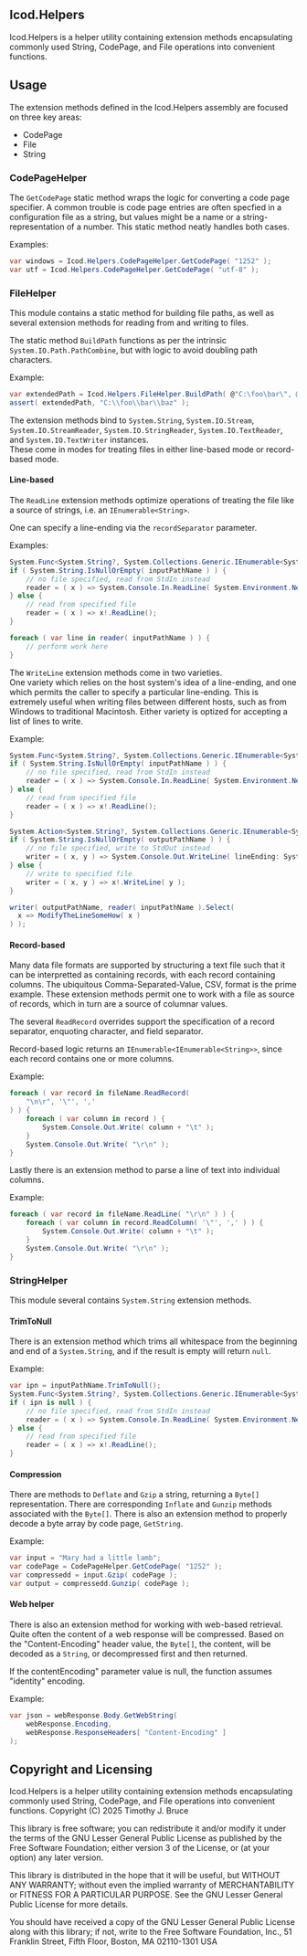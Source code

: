 ## Icod.Helpers
Icod.Helpers is a helper utility containing extension methods 
encapsulating commonly used String, CodePage, and File operations 
into convenient functions.

## Usage
The extension methods defined in the Icod.Helpers assembly are 
focused on three key areas:
* CodePage
* File
* String


### CodePageHelper
The `GetCodePage` static method wraps the logic for converting a 
code page specifier.  A common trouble is code page entries are 
often specfied in a configuration file as a string, but values 
might be a name or a string-representation of a number.  This 
static method neatly handles both cases.

Examples: 
``` csharp
var windows = Icod.Helpers.CodePageHelper.GetCodePage( "1252" );
var utf = Icod.Helpers.CodePageHelper.GetCodePage( "utf-8" );
```

### FileHelper
This module contains a static method for building file paths, as 
well as several extension methods for reading from and writing 
to files.

The static method `BuildPath` functions as per the intrinsic 
`System.IO.Path.PathCombine`, but with logic to avoid doubling 
path characters.

Example:
``` csharp
var extendedPath = Icod.Helpers.FileHelper.BuildPath( @"C:\foo\bar\", @'\', @"\baz" );
assert( extendedPath, "C:\\foo\\bar\\baz" );
```

The extension methods bind to `System.String`, `System.IO.Stream`, 
`System.IO.StreamReader`, `System.IO.StringReader`, 
`System.IO.TextReader`, and `System.IO.TextWriter` instances.  
These come in modes for treating files in either line-based 
mode or record-based mode.

#### Line-based
The `ReadLine` extension methods optimize operations of 
treating the file like a source of strings, i.e. an 
`IEnumerable<String>`.

One can specify a line-ending via the `recordSeparator` parameter.

Examples:
``` csharp
System.Func<System.String?, System.Collections.Generic.IEnumerable<System.String>> reader;
if ( System.String.IsNullOrEmpty( inputPathName ) ) {
	// no file specified, read from StdIn instead
	reader = ( x ) => System.Console.In.ReadLine( System.Environment.NewLine );
} else {
	// read from specified file
	reader = ( x ) => x!.ReadLine();
}

foreach ( var line in reader( inputPathName ) ) {
	// perform work here
}
```

The `WriteLine` extension methods come in two varieties.  
One variety which relies on the host system's idea of a 
line-ending, and one which permits the caller to specify a 
particular line-ending.  This is extremely useful when writing 
files between different hosts, such as from Windows to 
traditional Macintosh.  Either variety is optized for 
accepting a list of lines to write.

Example:
``` csharp
System.Func<System.String?, System.Collections.Generic.IEnumerable<System.String>> reader;
if ( System.String.IsNullOrEmpty( inputPathName ) ) {
	// no file specified, read from StdIn instead
	reader = ( x ) => System.Console.In.ReadLine( System.Environment.NewLine );
} else {
	// read from specified file
	reader = ( x ) => x!.ReadLine();
}

System.Action<System.String?, System.Collections.Generic.IEnumerable<System.String>> writer;
if ( System.String.IsNullOrEmpty( outputPathName ) ) {
	// no file specified, write to StdOut instead
	writer = ( x, y ) => System.Console.Out.WriteLine( lineEnding: System.Environment.NewLine, data: y );
} else {
	// write to specified file
	writer = ( x, y ) => x!.WriteLine( y );
}

writer( outputPathName, reader( inputPathName ).Select(
  x => ModifyTheLineSomeHow( x )
) );
```

#### Record-based
Many data file formats are supported by structuring a text file 
such that it can be interpretted as containing records, with 
each record containing columns.  The ubiquitous 
Comma-Separated-Value, CSV, format is the prime example.  These 
extension methods permit one to work with a file as source of 
records, which in turn are a source of columnar values.

The several `ReadRecord` overrides support the specification of 
a record separator, enquoting character, and field separator.

Record-based logic returns an `IEnumerable<IEnumerable<String>>`,
since each record contains one or more columns.

Example:
``` csharp
foreach ( var record in fileName.ReadRecord(
	"\n\r", '\"', ','
) ) {
	foreach ( var column in record ) {
		System.Console.Out.Write( column + "\t" );
	}
	System.Console.Out.Write( "\r\n" );
}
```

Lastly there is an extension method to parse a line of text 
into individual columns.

Example:
``` csharp
foreach ( var record in fileName.ReadLine( "\r\n" ) ) {
	foreach ( var column in record.ReadColumn( '\"', ',' ) ) {
		System.Console.Out.Write( column + "\t" );
	}
	System.Console.Out.Write( "\r\n" );
}
```

### StringHelper
This module several contains `System.String` extension methods.

#### TrimToNull
There is an extension method which trims all whitespace from 
the beginning and end of a `System.String`, and if the result 
is empty will return `null`.

Example:
``` csharp
var ipn = inputPathName.TrimToNull();
System.Func<System.String?, System.Collections.Generic.IEnumerable<System.String>> reader;
if ( ipn is null ) {
	// no file specified, read from StdIn instead
	reader = ( x ) => System.Console.In.ReadLine( System.Environment.NewLine );
} else {
	// read from specified file
	reader = ( x ) => x!.ReadLine();
}
```

#### Compression
There are methods to `Deflate` and `Gzip` a string, returning a `Byte[]` 
representation.  There are corresponding `Inflate` and `Gunzip` methods  
associated with the `Byte[]`.  There is also an extension method to 
properly decode a byte array by code page, `GetString`.

Example:
``` csharp
var input = "Mary had a little lamb";
var codePage = CodePageHelper.GetCodePage( "1252" );
var compressedd = input.Gzip( codePage );
var output = compressedd.Gunzip( codePage );
```

#### Web helper
There is also an extension method for working with web-based retrieval.  
Quite often the content of a web response will be compressed.  Based on 
the "Content-Encoding" header value, the `Byte[]`, the content, will be
decoded as a `String`, or decompressed first and then returned.

If the contentEncoding" parameter value is null, the function assumes 
"identity" encoding.

Example:
``` csharp
var json = webResponse.Body.GetWebString(
	webResponse.Encoding,
	webResponse.ResponseHeaders[ "Content-Encoding" ]
);
```


## Copyright and Licensing
Icod.Helpers is a helper utility containing extension methods 
encapsulating commonly used String, CodePage, and File operations 
into convenient functions.
Copyright (C) 2025 Timothy J. Bruce

This library is free software; you can redistribute it and/or
modify it under the terms of the GNU Lesser General Public
License as published by the Free Software Foundation; either
version 3 of the License, or (at your option) any later version.

This library is distributed in the hope that it will be useful,
but WITHOUT ANY WARRANTY; without even the implied warranty of
MERCHANTABILITY or FITNESS FOR A PARTICULAR PURPOSE.  See the GNU
Lesser General Public License for more details.

You should have received a copy of the GNU Lesser General Public
License along with this library; if not, write to the Free Software
Foundation, Inc., 51 Franklin Street, Fifth Floor, Boston, MA  02110-1301
USA
